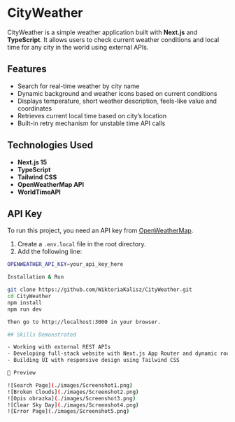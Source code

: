 # CityWeather

CityWeather is a simple weather application built with **Next.js** and **TypeScript**. It allows users to check current weather conditions and local time for any city in the world using external APIs.

## Features

- Search for real-time weather by city name
- Dynamic background and weather icons based on current conditions
- Displays temperature, short weather description, feels-like value and coordinates
- Retrieves current local time based on city’s location
- Built-in retry mechanism for unstable time API calls

## Technologies Used

- **Next.js 15**
- **TypeScript**
- **Tailwind CSS**
- **OpenWeatherMap API**
- **WorldTimeAPI**

## API Key

To run this project, you need an API key from [OpenWeatherMap](https://openweathermap.org/api).

1. Create a `.env.local` file in the root directory.
2. Add the following line:

```bash
OPENWEATHER_API_KEY=your_api_key_here

Installation & Run

git clone https://github.com/WiktoriaKalisz/CityWeather.git
cd CityWeather
npm install
npm run dev

Then go to http://localhost:3000 in your browser.

## Skills Demonstrated

- Working with external REST APIs
- Developing full-stack website with Next.js App Router and dynamic routing
- Building UI with responsive design using Tailwind CSS

📸 Preview

![Search Page](./images/Screenshot1.png)
![Broken Clouds](./images/Screenshot2.png)
![Opis obrazka](./images/Screenshot3.png)
![Clear Sky Day](./images/Screenshot4.png)
![Error Page](./images/Screenshot5.png)
